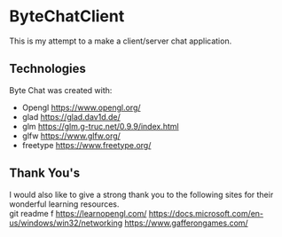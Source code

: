 # ByteChatClient
This is my attempt to a make a client/server chat application.

## Technologies
Byte Chat was created with:
* Opengl                    https://www.opengl.org/
* glad                      https://glad.dav1d.de/
* glm                       https://glm.g-truc.net/0.9.9/index.html
* glfw                      https://www.glfw.org/
* freetype                  https://www.freetype.org/

## Thank You's
I would also like to give a strong thank you to the following sites for their wonderful learning resources.<br>git readme f
https://learnopengl.com/
https://docs.microsoft.com/en-us/windows/win32/networking
https://www.gafferongames.com/
